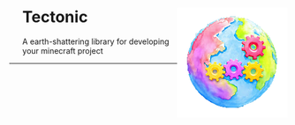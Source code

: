 <div id="toc">
    <img src="assets/logo.png" align="right">
  <ul style="list-style: none;">
    <summary>
      <h1>Tectonic</h1>
      <p>A earth-shattering library for developing your minecraft project</h3></p>
    </summary>
  </ul>
</div>

___
